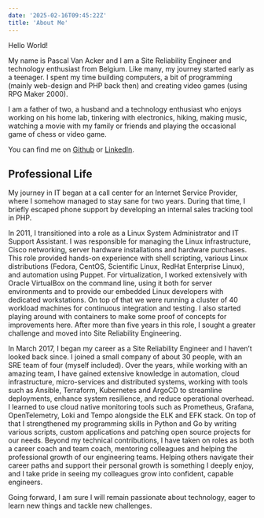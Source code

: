 ```yaml
---
date: '2025-02-16T09:45:22Z'
title: 'About Me'
---
```


Hello World!

My name is Pascal Van Acker and I am a Site Reliability Engineer and technology enthusiast from Belgium. Like many, my journey started early as a teenager. I spent my time building computers, a bit of programming (mainly web-design and PHP back then) and creating video games (using RPG Maker 2000).

I am a father of two, a husband and a technology enthusiast who enjoys working on his home lab, tinkering with electronics, hiking, making music, watching a movie with my family or friends and playing the occasional game of chess or video game.

You can find me on [Github](https://github.com/PascalVA/) or [LinkedIn](https://www.linkedin.com/in/pascal-van-acker/).


## Professional Life

My journey in IT began at a call center for an Internet Service Provider, where I somehow managed to stay sane for two years. During that time, I briefly escaped phone support by developing an internal sales tracking tool in PHP.

In 2011, I transitioned into a role as a Linux System Administrator and IT Support Assistant. I was responsible for managing the Linux infrastructure, Cisco networking, server hardware installations and hardware purchases. This role provided hands-on experience with shell scripting, various Linux distributions (Fedora, CentOS, Scientific Linux, RedHat Enterprise Linux), and automation using Puppet. For virtualization, I worked extensively with Oracle VirtualBox on the command line, using it both for server environments and to provide our embedded Linux developers with dedicated workstations. On top of that we were running a cluster of 40 workload machines for continuous integration and testing. I also started playing around with containers to make some proof of concepts for improvements here. After more than five years in this role, I sought a greater challenge and moved into Site Reliability Engineering.

In March 2017, I began my career as a Site Reliability Engineer and I haven’t looked back since. I joined a small company of about 30 people, with an SRE team of four (myself included). Over the years, while working with an amazing team, I have gained extensive knowledge in automation, cloud infrastructure, micro-services and distributed systems, working with tools such as Ansible, Terraform, Kubernetes and ArgoCD to streamline deployments, enhance system resilience, and reduce operational overhead. I learned to use cloud native monitoring tools such as Prometheus, Grafana, OpenTelemetry, Loki and Tempo alongside the ELK and EFK stack. On top of that I strengthened my programming skills in Python and Go by writing various scripts, custom applications and patching open source projects for our needs. Beyond my technical contributions, I have taken on roles as both a career coach and team coach, mentoring colleagues and helping the professional growth of our engineering teams. Helping others navigate their career paths and support their personal growth is something I deeply enjoy, and I take pride in seeing my colleagues grow into confident, capable engineers.

Going forward, I am sure I will remain passionate about technology, eager to learn new things and tackle new challenges.
